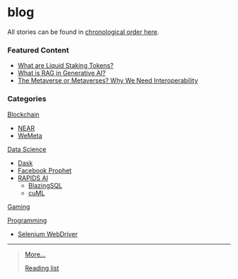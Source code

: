 # blog

All stories can be found in [chronological order here](docs/chronological).

### Featured Content
- [What are Liquid Staking Tokens?](https://medium.com/dropout-analytics/what-are-liquid-staking-tokens-a0568938f553?sk=a2e07a3fe984ddf277c4ff6ca4992bdd)
- [What is RAG in Generative AI?](https://medium.com/dropout-analytics/what-is-rag-in-generative-ai-f5b8c13575f8?sk=c72a0cf47a1bf91fab094d1c2181bb54)
- [The Metaverse or Metaverses? Why We Need Interoperability](https://www.coindesk.com/video/the-metaverse-or-metaverses-why-we-need-interoperability/)

### Categories

[Blockchain](docs/blockchain)
- [NEAR](docs/blockchain/near)
- [WeMeta](docs/blockchain/wemeta)

[Data Science](docs/data_science)
- [Dask](docs/ds/dask)
- [Facebook Prophet](docs/ds/prophet)
- [RAPIDS AI](docs/ds/rapids)
  - [BlazingSQL](docs/ds/rapids_ai/blazingsql)
  - [cuML](docs/ds/rapids_ai/cuml)

[Gaming](docs/gaming)

[Programming](docs/programming)
- [Selenium WebDriver](docs/pr/selenium)

-----
> [More...](docs/more) 
> 
> [Reading list](docs/reading_list)
